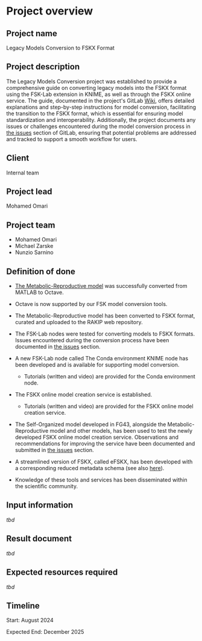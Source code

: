# Project overview

## Project name
Legacy Models Conversion to FSKX Format

## Project description
The Legacy Models Conversion project was established to provide a comprehensive guide on converting legacy models into the FSKX format using the FSK-Lab extension in KNIME, as well as through the FSKX online service. The guide, documented in the project's GitLab [Wiki](https://gitlab.bfr.berlin/Omari/legacy-models-conversion/-/wikis/home), offers detailed explanations and step-by-step instructions for model conversion, facilitating the transition to the FSKX format, which is essential for ensuring model standardization and interoperability. Additionally, the project documents any issues or challenges encountered during the model conversion process in [the issues](https://gitlab.bfr.berlin/fskx-exchange-hub/legacy-models-conversion-to-fskx-format/-/issues/?sort=created_date&state=opened&first_page_size=100) section of GitLab, ensuring that potential problems are addressed and tracked to support a smooth workflow for users.

## Client
Internal team

## Project lead
Mohamed Omari

## Project team
- Mohamed Omari
- Michael Zarske
- Nunzio Sarnino

## Definition of done
- [The Metabolic-Reproductive model](https://biologydirect.biomedcentral.com/articles/10.1186/s13062-019-0256-7) was successfully converted from MATLAB to Octave.
- Octave is now supported by our FSK model conversion tools.

- The Metabolic-Reproductive model has been converted to FSKX format, curated and uploaded to the RAKIP web repository.


- The FSK-Lab nodes were tested for converting models to FSKX formats. Issues encountered during the conversion process have been documented in [the issues](https://gitlab.bfr.berlin/fskx-exchange-hub/legacy-models-conversion-to-fskx-format/-/issues/?sort=created_date&state=opened&first_page_size=100) section.
- A new FSK-Lab node called The Conda environment KNIME node has been developed and is available for supporting model conversion.
    - Tutorials (written and video) are provided for the Conda environment node.

- The FSKX online model creation service is established.
    - Tutorials (written and video) are provided for the FSKX online model creation service.

- The Self-Organized model developed in FG43, alongside the Metabolic-Reproductive model and other models, has been used to test the newly developed FSKX online model creation service. Observations and recommendations for improving the service have been documented and submitted in [the issues](https://gitlab.bfr.berlin/fskx-exchange-hub/fskx-microservice-platform/-/issues/?sort=created_date&state=opened&first_page_size=100) section.

- A streamlined version of FSKX, called eFSKX, has been developed with a corresponding reduced metadata schema (see also [here](https://gitlab.bfr.berlin/fskx-exchange-hub/efskx-guidance-document)).
- Knowledge of these tools and services has been disseminated within the scientific community.

## Input information
*tbd*

## Result document
*tbd*

## Expected resources required
*tbd*

## Timeline
Start: August 2024

Expected End: December 2025
